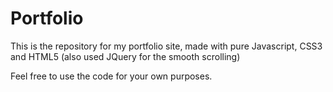 # Portfolio
This is the repository for my portfolio site, made with pure Javascript, CSS3 and HTML5 (also used JQuery for the smooth scrolling)

Feel free to use the code for your own purposes.
